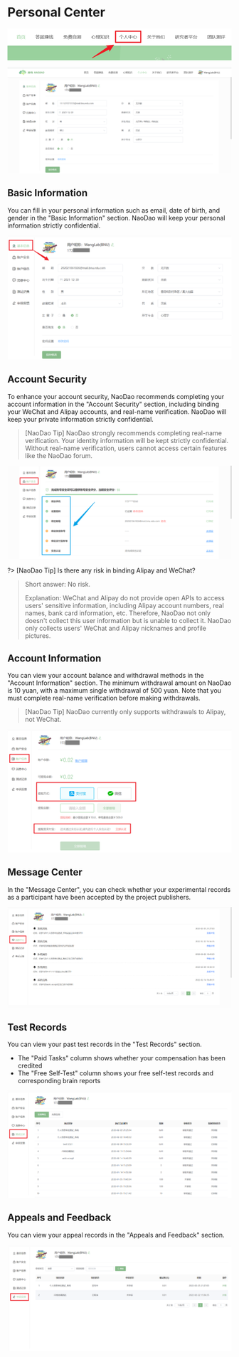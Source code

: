 # Personal Center <!-- {docsify-ignore-all} -->

![](imgs/image-20220301121557098.png)

![](imgs/image-20220301123740757.png)

## Basic Information
You can fill in your personal information such as email, date of birth, and gender in the "Basic Information" section. NaoDao will keep your personal information strictly confidential.

![](imgs/image-20220301124627619.png)

## Account Security

To enhance your account security, NaoDao recommends completing your account information in the "Account Security" section, including binding your WeChat and Alipay accounts, and real-name verification. NaoDao will keep your private information strictly confidential.

> [NaoDao Tip] NaoDao strongly recommends completing real-name verification. Your identity information will be kept strictly confidential. Without real-name verification, users cannot access certain features like the NaoDao forum.

![](imgs/image-20220301125737674.png)

?> [NaoDao Tip] Is there any risk in binding Alipay and WeChat?
>
> Short answer: No risk.
>
> Explanation: WeChat and Alipay do not provide open APIs to access users' sensitive information, including Alipay account numbers, real names, bank card information, etc. Therefore, NaoDao not only doesn't collect this user information but is unable to collect it. NaoDao only collects users' WeChat and Alipay nicknames and profile pictures.

## Account Information
You can view your account balance and withdrawal methods in the "Account Information" section. The minimum withdrawal amount on NaoDao is 10 yuan, with a maximum single withdrawal of 500 yuan. Note that you must complete real-name verification before making withdrawals.

> [NaoDao Tip] NaoDao currently only supports withdrawals to Alipay, not WeChat.

![](imgs/image-20220301132326201.png)

## Message Center
In the "Message Center", you can check whether your experimental records as a participant have been accepted by the project publishers.

![](imgs/image-20220301132457457.png)

## Test Records
You can view your past test records in the "Test Records" section.
* The "Paid Tasks" column shows whether your compensation has been credited
* The "Free Self-Test" column shows your free self-test records and corresponding brain reports

![](imgs/image-20220301134743104.png)

## Appeals and Feedback
You can view your appeal records in the "Appeals and Feedback" section.

![](imgs/image-20220301134915799.png)